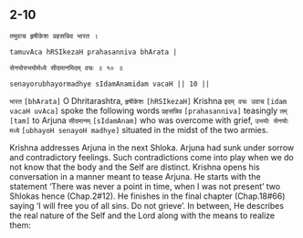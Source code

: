 ## 2-10


```shloka-sa
तमुवाच हृषीकेशः प्रहसन्निव भारत ।
```
```shloka-sa-hk
tamuvAca hRSIkezaH prahasanniva bhArata |
```
```shloka-sa
सेनयोरुभयोर्मध्ये सीदमानमिदम् वचः ॥ १० ॥
```
```shloka-sa-hk
senayorubhayormadhye sIdamAnamidam vacaH || 10 ||
```

`भारत` `[bhArata]` O Dhritarashtra, `हृषीकेशः` `[hRSIkezaH]` Krishna `इदम् वचः उवाच` `[idam vacaH uvAca]` spoke the following words `प्रहसन्निव` `[prahasanniva]` teasingly `तम्` `[tam]` to Arjuna `सीदमानम्` `[sIdamAnam]` who was overcome with grief, `उभयोः सेनयोः मध्ये` `[ubhayoH senayoH madhye]` situated in the midst of the two armies.

Krishna addresses Arjuna in the next Shloka. Arjuna had sunk under sorrow and contradictory feelings. Such contradictions come into play when we do not know that the body and the Self are distinct. 
Krishna opens his conversation in a manner meant to tease Arjuna. He starts with the statement ‘There was never a point in time, when I was not present’ two Shlokas hence (Chap.2#12). He finishes in the final chapter (Chap.18#66) saying ‘I will free you of all sins. Do not grieve’.
In between, He describes the real nature of the Self and the Lord along with the means to realize them: 

